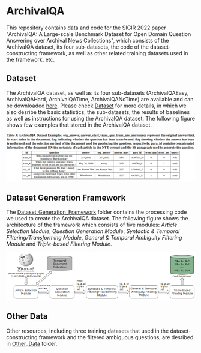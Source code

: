 # ArchivalQA
This repository contains data and code for the SIGIR 2022 paper "ArchivalQA: A Large-scale Benchmark Dataset for Open Domain Question Answering over Archival News Collections", which consists of the ArchivalQA dataset, its four sub-datasets, the code of the dataset-constructing framework, as well as other related training datasets used in the framework, etc.

## Dataset
The ArchivalQA dataset, as well as its four sub-datasets (ArchivalQAEasy, ArchivalQAHard, ArchivalQATime, ArchivalQANoTime) are available and can be downloaded [here](https://drive.google.com/drive/folders/15JMtkJAqtZsKr_P-0jH4iFy2EOri4GbR). Please check [Dataset](Dataset/) for more details, in which we also desribe the basic statistics, the sub-datasets, the results of baselines as well as instructions for using the ArchivalQA dataset.  The following figure shows few examples that stored in the ArchivalQA dataset.
<p align="center">
  <img src="Dataset/ArchivalQA_Examples.png">
</p>

## Dataset Generation Framework
The [Dataset_Generation_Framework](Dataset_Generation_Framework/) folder contains the processing code we used to create the ArchivalQA dataset. The following figure shows the architecture of the framework which consists of five modules: <em>Article Selection Module</em>, <em>Question Generation Module</em>, <em>Syntactic & Temporal Filtering/Transforming Module</em>, <em>General & Temporal Ambiguity Filtering Module</em> and <em>Triple-based Filtering Module</em>.
<p align="center">
  <img src="Dataset_Generation_Framework/QG_Framework.png">
</p>

## Other Data
Other resources, including three training datasets that used in the dataset-constructing framework and the filtered ambiguous questions, are desribed in [Other_Data](Other_Data/) folder.
